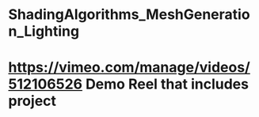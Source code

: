 # ShadingAlgorithms_MeshGeneration_Lighting

# https://vimeo.com/manage/videos/512106526  Demo Reel that includes project

